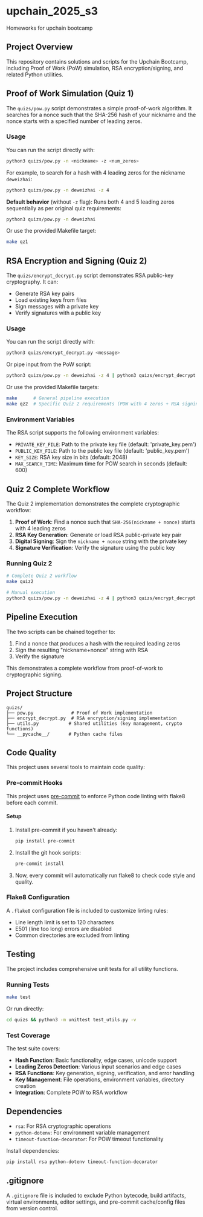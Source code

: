 # upchain_2025_s3

Homeworks for upchain bootcamp

## Project Overview
This repository contains solutions and scripts for the Upchain Bootcamp, including Proof of Work (PoW) simulation, RSA encryption/signing, and related Python utilities.

## Proof of Work Simulation (Quiz 1)
The `quizs/pow.py` script demonstrates a simple proof-of-work algorithm. It searches for a nonce such that the SHA-256 hash of your nickname and the nonce starts with a specified number of leading zeros.

### Usage
You can run the script directly with:

```bash
python3 quizs/pow.py -n <nickname> -z <num_zeros>
```

For example, to search for a hash with 4 leading zeros for the nickname `deweizhai`:

```bash
python3 quizs/pow.py -n deweizhai -z 4
```

**Default behavior** (without `-z` flag): Runs both 4 and 5 leading zeros sequentially as per original quiz requirements:

```bash
python3 quizs/pow.py -n deweizhai
```

Or use the provided Makefile target:

```bash
make qz1
```

## RSA Encryption and Signing (Quiz 2)
The `quizs/encrypt_decrypt.py` script demonstrates RSA public-key cryptography. It can:
- Generate RSA key pairs
- Load existing keys from files
- Sign messages with a private key
- Verify signatures with a public key

### Usage
You can run the script directly with:

```bash
python3 quizs/encrypt_decrypt.py <message>
```

Or pipe input from the PoW script:

```bash
python3 quizs/pow.py -n deweizhai -z 4 | python3 quizs/encrypt_decrypt.py
```

Or use the provided Makefile targets:

```bash
make      # General pipeline execution
make qz2  # Specific Quiz 2 requirements (POW with 4 zeros + RSA signing)
```

### Environment Variables
The RSA script supports the following environment variables:
- `PRIVATE_KEY_FILE`: Path to the private key file (default: 'private_key.pem')
- `PUBLIC_KEY_FILE`: Path to the public key file (default: 'public_key.pem')
- `KEY_SIZE`: RSA key size in bits (default: 2048)
- `MAX_SEARCH_TIME`: Maximum time for POW search in seconds (default: 600)

## Quiz 2 Complete Workflow
The Quiz 2 implementation demonstrates the complete cryptographic workflow:

1. **Proof of Work**: Find a nonce such that `SHA-256(nickname + nonce)` starts with 4 leading zeros
2. **RSA Key Generation**: Generate or load RSA public-private key pair
3. **Digital Signing**: Sign the `nickname + nonce` string with the private key
4. **Signature Verification**: Verify the signature using the public key

### Running Quiz 2
```bash
# Complete Quiz 2 workflow
make quiz2

# Manual execution
python3 quizs/pow.py -n deweizhai -z 4 | python3 quizs/encrypt_decrypt.py
```

## Pipeline Execution
The two scripts can be chained together to:
1. Find a nonce that produces a hash with the required leading zeros
2. Sign the resulting "nickname+nonce" string with RSA
3. Verify the signature

This demonstrates a complete workflow from proof-of-work to cryptographic signing.

## Project Structure
```
quizs/
├── pow.py              # Proof of Work implementation
├── encrypt_decrypt.py  # RSA encryption/signing implementation
├── utils.py           # Shared utilities (key management, crypto functions)
└── __pycache__/       # Python cache files
```

## Code Quality
This project uses several tools to maintain code quality:

### Pre-commit Hooks
This project uses [pre-commit](https://pre-commit.com/) to enforce Python code linting with flake8 before each commit.

#### Setup
1. Install pre-commit if you haven't already:
   ```bash
   pip install pre-commit
   ```
2. Install the git hook scripts:
   ```bash
   pre-commit install
   ```
3. Now, every commit will automatically run flake8 to check code style and quality.

### Flake8 Configuration
A `.flake8` configuration file is included to customize linting rules:
- Line length limit is set to 120 characters
- E501 (line too long) errors are disabled
- Common directories are excluded from linting

## Testing
The project includes comprehensive unit tests for all utility functions.

### Running Tests
```bash
make test
```

Or run directly:
```bash
cd quizs && python3 -m unittest test_utils.py -v
```

### Test Coverage
The test suite covers:
- **Hash Function**: Basic functionality, edge cases, unicode support
- **Leading Zeros Detection**: Various input scenarios and edge cases
- **RSA Functions**: Key generation, signing, verification, and error handling
- **Key Management**: File operations, environment variables, directory creation
- **Integration**: Complete POW to RSA workflow

## Dependencies
- `rsa`: For RSA cryptographic operations
- `python-dotenv`: For environment variable management
- `timeout-function-decorator`: For POW timeout functionality

Install dependencies:
```bash
pip install rsa python-dotenv timeout-function-decorator
```

## .gitignore
A `.gitignore` file is included to exclude Python bytecode, build artifacts, virtual environments, editor settings, and pre-commit cache/config files from version control.

